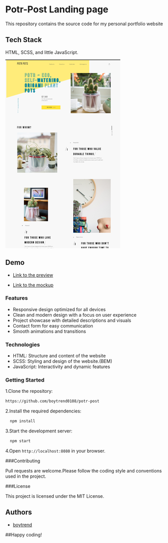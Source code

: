# Potr-Post Landing page

This repository contains the source code for my personal portfolio website

## Tech Stack

HTML, SCSS, and little JavaScript.

![App Screenshot](https://github.com/boytrend0108/potr-post/blob/master/Screenshot_1.png?raw=true)

## Demo

- [Link to the preview](https://github.com/boytrend0108/potr-post)

- [Link to the mockup](https://www.figma.com/design/50zgLU65Mcd3MisFHMfLfx/POTR-POTS_FE-students?node-id=1760-281&t=d0Sb1nrWRKaHUWrX-0)

### Features

- Responsive design optimized for all devices
- Clean and modern design with a focus on user experience
- Project showcase with detailed descriptions and visuals
- Contact form for easy communication
- Smooth animations and transitions

### Technologies

- HTML: Structure and content of the website
- SCSS: Styling and design of the website.(BEM)
- JavaScript: Interactivity and dynamic features

### Getting Started

1.Clone the repository:

```bash
https://github.com/boytrend0108/potr-post
```

2.Install the required dependencies:

```bash
  npm install
```

3.Start the development server:

```bash
  npm start
```

4.Open `http://localhost:8080` in your browser.

###Contributing

Pull requests are welcome.Please follow the coding style and conventions used in the project.

###License

This project is licensed under the MIT License.

## Authors

- [boytrend](https://github.com/boytrend0108)

##Happy coding!
